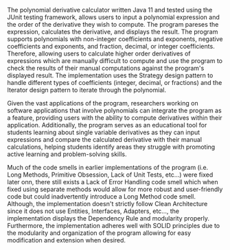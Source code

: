 The polynomial derivative calculator written Java 11 and tested using the JUnit testing framework, allows users to input 
a polynomial expression and the order of the derivative they wish to compute. The program pareses the expression, calculates 
the derivative, and displays the result. The program supports polynomials with non-integer coefficients and exponents, negative
coefficients and exponents, and fraction, decimal, or integer coefficients. Therefore, allowing users to calculate higher order 
derivatives of expressions which are manually difficult to compute and use the program to check the results of their manual 
computations against the program's displayed result. The implementation uses the Strategy design pattern to handle different 
types of coefficients (integer, decimal, or fractions) and the Iterator design pattern to iterate through the polynomial. 

Given the vast applications of the program, researchers working on software applications that involve polynomials can integrate
the program as a feature, providing users with the ability to compute derivatives within their application. Additionally, 
the program serves as an educational tool for students learning about single variable derivatives as they can input expressions 
and compare the calculated derivative with their manual calculations, helping students identify areas they struggle with 
promoting active learning and problem-solving skills. 

Much of the code smells in earlier implementations of the program (i.e. Long Methods, Primitive Obsession, Lack of Unit Tests, etc...)
were fixed later onn, there still exists a Lack of Error Handling code smell which when fixed using separate methods would allow
for more robust and user-friendly code but could inadvertently introduce a Long Method code smell. Although, the implementation 
doesn't strictly follow Clean Architecture since it does not use Entities, Interfaces, Adapters, etc..., the implementation 
displays the Dependency Rule and modularity properly. Furthermore, the implementation adheres well with SOLID principles due
to the modularity and organization of the program allowing for easy modification and extension when desired. 
